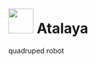 <p> <H1> <img src="https://openclipart.org/download/11535/nicubunu-RPG-map-symbols-Tower-Square-2.svg" height="50"> Atalaya </H1> </p>
quadruped robot



